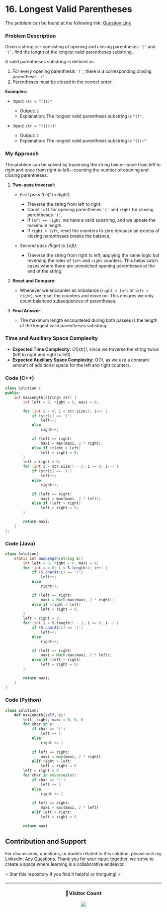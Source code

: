 # 16. Longest Valid Parentheses

The problem can be found at the following link: [Question Link](https://www.geeksforgeeks.org/problems/longest-valid-parentheses5657/1)

### Problem Description

Given a string `str` consisting of opening and closing parentheses `'('` and `')'`, find the length of the longest valid parentheses substring.

A valid parentheses substring is defined as:

1. For every opening parenthesis `'('`, there is a corresponding closing parenthesis `')'`.
2. Parentheses must be closed in the correct order.

**Examples:**

- Input: `str = "((()"`
  - Output: `2`
  - Explanation: The longest valid parenthesis substring is `"()"`.

- Input: `str = ")()())"`
  - Output: `4`
  - Explanation: The longest valid parenthesis substring is `"()()"`.

### My Approach

The problem can be solved by traversing the string twice—once from left to right and once from right to left—counting the number of opening and closing parentheses.

1. **Two-pass traversal:**
   - *First pass (Left to Right)*:
     - Traverse the string from left to right.
     - Count `left` for opening parentheses `'('` and `right` for closing parentheses `')'`.
     - If `left == right`, we have a valid substring, and we update the maximum length.
     - If `right > left`, reset the counters to zero because an excess of closing parentheses breaks the balance.
  
   - *Second pass (Right to Left)*:
     - Traverse the string from right to left, applying the same logic but reversing the roles of `left` and `right` counters. This helps catch cases where there are unmatched opening parentheses at the end of the string.

2. **Reset and Compare:** 
   - Whenever we encounter an imbalance (`right > left` or `left > right`), we reset the counters and move on. This ensures we only count balanced subsequences of parentheses.

3. **Final Answer:**
   - The maximum length encountered during both passes is the length of the longest valid parentheses substring.
     
### Time and Auxiliary Space Complexity

- **Expected Time Complexity:** O(|str|), since we traverse the string twice (left to right and right to left).
- **Expected Auxiliary Space Complexity:** O(1), as we use a constant amount of additional space for the left and right counters.

### Code (C++)

```cpp
class Solution {
public:
    int maxLength(string& str) {
        int left = 0, right = 0, maxi = 0;

        for (int i = 0; i < str.size(); i++) {
            if (str[i] == '(')
                left++;
            else
                right++;

            if (left == right)
                maxi = max(maxi, 2 * right);
            else if (right > left)
                left = right = 0;
        }
        left = right = 0;
        for (int i = str.size() - 1; i >= 0; i--) {
            if (str[i] == '(')
                left++;
            else
                right++;

            if (left == right)
                maxi = max(maxi, 2 * left);
            else if (left > right)
                left = right = 0;
        }

        return maxi;
    }
};
```

### Code (Java)

```java
class Solution{
    static int maxLength(String S){
        int left = 0, right = 0, maxi = 0;
        for (int i = 0; i < S.length(); i++) {
            if (S.charAt(i) == '(')
                left++;
            else
                right++;

            if (left == right)
                maxi = Math.max(maxi, 2 * right);
            else if (right > left)
                left = right = 0;
        }
        left = right = 0; 
        for (int i = S.length() - 1; i >= 0; i--) {
            if (S.charAt(i) == '(')
                left++;
            else
                right++;

            if (left == right)
                maxi = Math.max(maxi, 2 * left);
            else if (left > right)
                left = right = 0;
        }

        return maxi;
    }
}
```

### Code (Python)

```python
class Solution:
    def maxLength(self, s):
        left, right, maxi = 0, 0, 0
        for char in s:
            if char == '(':
                left += 1
            else:
                right += 1
            
            if left == right:
                maxi = max(maxi, 2 * right)
            elif right > left:
                left = right = 0
        left = right = 0 
        for char in reversed(s):
            if char == '(':
                left += 1
            else:
                right += 1
            
            if left == right:
                maxi = max(maxi, 2 * left)
            elif left > right:
                left = right = 0

        return maxi
```



## Contribution and Support

For discussions, questions, or doubts related to this solution, please visit my LinkedIn: [Any Questions](https://www.linkedin.com/in/het-patel-8b110525a/). Thank you for your input; together, we strive to create a space where learning is a collaborative endeavor.

⭐ Star this repository if you find it helpful or intriguing! ⭐

---

<div align=center>
  <h3><b>📍Visitor Count</b></h3>
</div>

<p align="center">
  <img src="https://profile-counter.glitch.me/Hunterdii/count.svg" />
</p>
